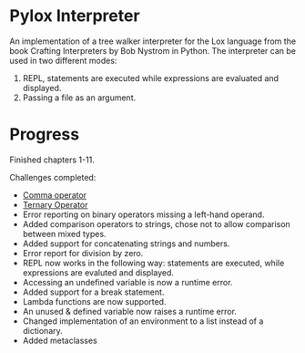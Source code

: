 # Pylox Interpreter
An implementation of a tree walker interpreter for the Lox language from the book Crafting Interpreters by Bob Nystrom in Python.
The interpreter can be used in two different modes:
1. REPL, statements are executed while expressions are evaluated and displayed.
2. Passing a file as an argument.

# Progress
Finished chapters 1-11. 

Challenges completed:
* [Comma operator](https://en.wikipedia.org/wiki/Comma_operator)
* [Ternary Operator](https://en.wikipedia.org/wiki/%3F:)
* Error reporting on binary operators missing a left-hand operand.
* Added comparison operators to strings, chose not to allow comparison between mixed types.
* Added support for concatenating strings and numbers.
* Error report for division by zero.
* REPL now works in the following way: statements are executed, while expressions are evaluted and displayed.
* Accessing an undefined variable is now a runtime error.
* Added support for a break statement.
* Lambda functions are now supported.
* An unused & defined variable now raises a runtime error.
* Changed implementation of an environment to a list instead of a dictionary.
* Added metaclasses
